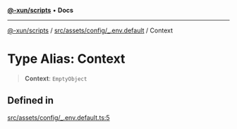 [**@-xun/scripts**](../../../../../README.md) • **Docs**

***

[@-xun/scripts](../../../../../README.md) / [src/assets/config/\_.env.default](../README.md) / Context

# Type Alias: Context

> **Context**: `EmptyObject`

## Defined in

[src/assets/config/\_.env.default.ts:5](https://github.com/Xunnamius/xscripts/blob/184c8e10da5407b40476129ff0f6e538d7df3af0/src/assets/config/_.env.default.ts#L5)
